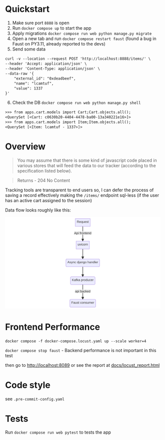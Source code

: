 # Quickstart

1. Make sure port `8888` is open
2. Run `docker compose up` to start the app
3. Apply migrations `docker compose run web python manage.py migrate`
4. Open a new tab and run `docker compose restart faust` (found a bug in Faust on PY3.11, already reported to the devs)
5. Send some data

```
curl -v --location --request POST 'http://localhost:8888/items/' \
--header 'Accept: application/json' \
--header 'Content-Type: application/json' \
--data-raw '{
    "external_id": "0xdeadbeef",
    "name": "lcamtuf",
    "value": 1337
}'
```
6. Check the DB `docker compose run web python manage.py shell`


```
>>> from apps.cart.models import Cart;Cart.objects.all();
<QuerySet [<Cart: c0630b20-4404-4478-ba00-13a340221e16>]>
>>> from apps.cart.models import Item;Item.objects.all();
<QuerySet [<Item: lcamtuf - 1337>]>

```



# Overview

> You may assume that there is some kind of javascript code placed in various stores that
> will feed the data to our tracker (according to the specification listed below).

> Returns - 204 No Content

Tracking tools are transparent to end users so, I can defer the process of saving a record effectively making the `/items/` endpoint sql-less (if the user has an active cart assigned to the session)

Data flow looks roughly like this:

![diagram](docs/mermaid-diagram-2023-01-27-090650.png)


# Frontend Performance

`docker compose -f docker-compose.locust.yaml up --scale worker=4`

`docker compose stop faust` - Backend performance is not important in this test
    
then go to [http://localhost:8089](http://localhost:8089) or see the report at [docs/locust_report.html](docs/locust_report.html)

# Code style

see `.pre-commit-config.yaml`

# Tests

Run `docker compose run web pytest` to tests the app
